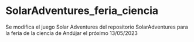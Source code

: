 # SolarAdventures_feria_ciencia
Se modifica el juego Solar Adventures del repositorio SolarAdventures para la feria de la ciencia de Andújar el próximo 13/05/2023
